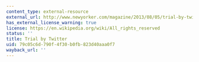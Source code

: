```yaml
---
content_type: external-resource
external_url: http://www.newyorker.com/magazine/2013/08/05/trial-by-twitter
has_external_license_warning: true
license: https://en.wikipedia.org/wiki/All_rights_reserved
status: ''
title: Trial by Twitter
uid: 79c05c6d-790f-4f30-b0fb-823d40aaa0f7
wayback_url: ''
---
```

